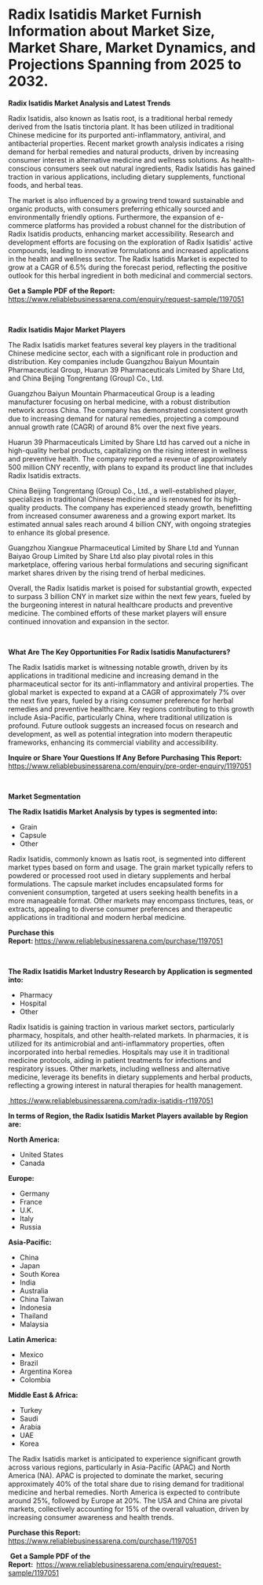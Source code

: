 <p><h1>Radix Isatidis Market Furnish Information about Market Size, Market Share, Market Dynamics, and Projections Spanning from 2025 to 2032.</h1></p><p><strong>Radix Isatidis Market Analysis and Latest Trends</strong></p>
<p><p>Radix Isatidis, also known as Isatis root, is a traditional herbal remedy derived from the Isatis tinctoria plant. It has been utilized in traditional Chinese medicine for its purported anti-inflammatory, antiviral, and antibacterial properties. Recent market growth analysis indicates a rising demand for herbal remedies and natural products, driven by increasing consumer interest in alternative medicine and wellness solutions. As health-conscious consumers seek out natural ingredients, Radix Isatidis has gained traction in various applications, including dietary supplements, functional foods, and herbal teas.</p><p>The market is also influenced by a growing trend toward sustainable and organic products, with consumers preferring ethically sourced and environmentally friendly options. Furthermore, the expansion of e-commerce platforms has provided a robust channel for the distribution of Radix Isatidis products, enhancing market accessibility. Research and development efforts are focusing on the exploration of Radix Isatidis' active compounds, leading to innovative formulations and increased applications in the health and wellness sector. The Radix Isatidis Market is expected to grow at a CAGR of 6.5% during the forecast period, reflecting the positive outlook for this herbal ingredient in both medicinal and commercial sectors.</p></p>
<p><strong>Get a Sample PDF of the Report:&nbsp;</strong> <a href="https://www.reliablebusinessarena.com/enquiry/request-sample/1197051?utm_campaign=3444&utm_medium=2&utm_source=Github&utm_content=ia&utm_term=19042025&utm_id=radix-isatidis">https://www.reliablebusinessarena.com/enquiry/request-sample/1197051</a></p>
<p>&nbsp;</p>
<p><strong>Radix Isatidis Major Market Players</strong></p>
<p><p>The Radix Isatidis market features several key players in the traditional Chinese medicine sector, each with a significant role in production and distribution. Key companies include Guangzhou Baiyun Mountain Pharmaceutical Group, Huarun 39 Pharmaceuticals Limited by Share Ltd, and China Beijing Tongrentang (Group) Co., Ltd.</p><p>Guangzhou Baiyun Mountain Pharmaceutical Group is a leading manufacturer focusing on herbal medicine, with a robust distribution network across China. The company has demonstrated consistent growth due to increasing demand for natural remedies, projecting a compound annual growth rate (CAGR) of around 8% over the next five years.</p><p>Huarun 39 Pharmaceuticals Limited by Share Ltd has carved out a niche in high-quality herbal products, capitalizing on the rising interest in wellness and preventive health. The company reported a revenue of approximately 500 million CNY recently, with plans to expand its product line that includes Radix Isatidis extracts.</p><p>China Beijing Tongrentang (Group) Co., Ltd., a well-established player, specializes in traditional Chinese medicine and is renowned for its high-quality products. The company has experienced steady growth, benefitting from increased consumer awareness and a growing export market. Its estimated annual sales reach around 4 billion CNY, with ongoing strategies to enhance its global presence.</p><p>Guangzhou Xiangxue Pharmaceutical Limited by Share Ltd and Yunnan Baiyao Group Limited by Share Ltd also play pivotal roles in this marketplace, offering various herbal formulations and securing significant market shares driven by the rising trend of herbal medicines.</p><p>Overall, the Radix Isatidis market is poised for substantial growth, expected to surpass 3 billion CNY in market size within the next few years, fueled by the burgeoning interest in natural healthcare products and preventive medicine. The combined efforts of these market players will ensure continued innovation and expansion in the sector.</p></p>
<p>&nbsp;</p>
<p><strong>What Are The Key Opportunities For Radix Isatidis Manufacturers?</strong></p>
<p><p>The Radix Isatidis market is witnessing notable growth, driven by its applications in traditional medicine and increasing demand in the pharmaceutical sector for its anti-inflammatory and antiviral properties. The global market is expected to expand at a CAGR of approximately 7% over the next five years, fueled by a rising consumer preference for herbal remedies and preventive healthcare. Key regions contributing to this growth include Asia-Pacific, particularly China, where traditional utilization is profound. Future outlook suggests an increased focus on research and development, as well as potential integration into modern therapeutic frameworks, enhancing its commercial viability and accessibility.</p></p>
<p><strong>Inquire or Share Your Questions If Any Before Purchasing This Report:</strong> <a href="https://www.reliablebusinessarena.com/enquiry/pre-order-enquiry/1197051?utm_campaign=3444&utm_medium=2&utm_source=Github&utm_content=ia&utm_term=19042025&utm_id=radix-isatidis">https://www.reliablebusinessarena.com/enquiry/pre-order-enquiry/1197051</a></p>
<p>&nbsp;</p>
<p><strong>Market Segmentation</strong></p>
<p><strong>The Radix Isatidis Market Analysis by types is segmented into:</strong></p>
<p><ul><li>Grain</li><li>Capsule</li><li>Other</li></ul></p>
<p><p>Radix Isatidis, commonly known as Isatis root, is segmented into different market types based on form and usage. The grain market typically refers to powdered or processed root used in dietary supplements and herbal formulations. The capsule market includes encapsulated forms for convenient consumption, targeted at users seeking health benefits in a more manageable format. Other markets may encompass tinctures, teas, or extracts, appealing to diverse consumer preferences and therapeutic applications in traditional and modern herbal medicine.</p></p>
<p><strong>Purchase this Report:&nbsp;</strong><a href="https://www.reliablebusinessarena.com/purchase/1197051?utm_campaign=3444&utm_medium=2&utm_source=Github&utm_content=ia&utm_term=19042025&utm_id=radix-isatidis">https://www.reliablebusinessarena.com/purchase/1197051</a></p>
<p>&nbsp;</p>
<p><strong>The Radix Isatidis Market Industry Research by Application is segmented into:</strong></p>
<p><ul><li>Pharmacy</li><li>Hospital</li><li>Other</li></ul></p>
<p><p>Radix Isatidis is gaining traction in various market sectors, particularly pharmacy, hospitals, and other health-related markets. In pharmacies, it is utilized for its antimicrobial and anti-inflammatory properties, often incorporated into herbal remedies. Hospitals may use it in traditional medicine protocols, aiding in patient treatments for infections and respiratory issues. Other markets, including wellness and alternative medicine, leverage its benefits in dietary supplements and herbal products, reflecting a growing interest in natural therapies for health management.</p></p>
<p><a href="https://www.reliablebusinessarena.com/radix-isatidis-r1197051?utm_campaign=3444&utm_medium=2&utm_source=Github&utm_content=ia&utm_term=19042025&utm_id=radix-isatidis">&nbsp;https://www.reliablebusinessarena.com/radix-isatidis-r1197051</a></p>
<p><strong>In terms of Region, the Radix Isatidis Market Players available by Region are:</strong></p>
<p>
    <p> <strong> North America: </strong>
        <ul>
            <li>United States</li>
            <li>Canada</li>
        </ul>
        </p> 
    <p> <strong> Europe: </strong>
        <ul>
            <li>Germany</li>
            <li>France</li>
            <li>U.K.</li>
            <li>Italy</li>
            <li>Russia</li>
        </ul>
        </p> 
    <p> <strong> Asia-Pacific: </strong>
        <ul>
            <li>China</li>
            <li>Japan</li>
            <li>South Korea</li>
            <li>India</li>
            <li>Australia</li>
            <li>China Taiwan</li>
            <li>Indonesia</li>
            <li>Thailand</li>
            <li>Malaysia</li>
        </ul>
        </p> 
    <p> <strong> Latin America: </strong>
        <ul>
            <li>Mexico</li>
            <li>Brazil</li>
            <li>Argentina Korea</li>
            <li>Colombia</li>
        </ul>
        </p> 
    <p> <strong> Middle East & Africa: </strong>
        <ul>
            <li>Turkey</li>
            <li>Saudi</li>
            <li>Arabia</li>
            <li>UAE</li>
            <li>Korea</li>
        </ul>
    </p>
    </p>
<p><p>The Radix Isatidis market is anticipated to experience significant growth across various regions, particularly in Asia-Pacific (APAC) and North America (NA). APAC is projected to dominate the market, securing approximately 40% of the total share due to rising demand for traditional medicine and herbal remedies. North America is expected to contribute around 25%, followed by Europe at 20%. The USA and China are pivotal markets, collectively accounting for 15% of the overall valuation, driven by increasing consumer awareness and health trends.</p></p>
<p><strong>Purchase this Report: </strong><a href="https://www.reliablebusinessarena.com/purchase/1197051?utm_campaign=3444&utm_medium=2&utm_source=Github&utm_content=ia&utm_term=19042025&utm_id=radix-isatidis">https://www.reliablebusinessarena.com/purchase/1197051</a></p>
<p>&nbsp;<strong>Get a Sample PDF of the Report:&nbsp;&nbsp;</strong><a href="https://www.reliablebusinessarena.com/enquiry/request-sample/1197051?utm_campaign=3444&utm_medium=2&utm_source=Github&utm_content=ia&utm_term=19042025&utm_id=radix-isatidis">https://www.reliablebusinessarena.com/enquiry/request-sample/1197051</a></p>
<p><strong></strong></p>
<p><p></p><p></p><p></p></p>